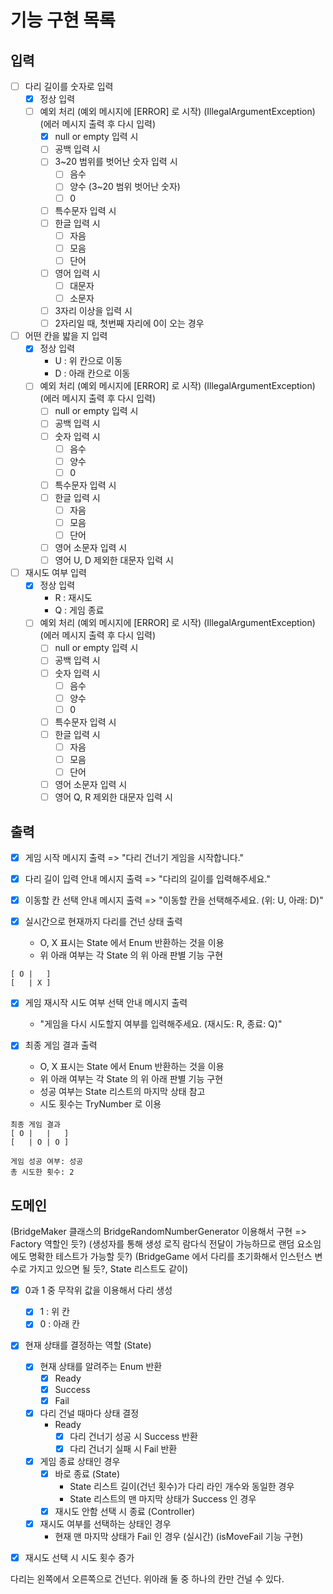 # 기능 구현 목록

## 입력
- [ ] 다리 길이를 숫자로 입력
  - [x] 정상 입력
  - [ ] 예외 처리 (예외 메시지에 [ERROR] 로 시작) (IllegalArgumentException) (에러 메시지 출력 후 다시 입력)
    - [x] null or empty 입력 시
    - [ ] 공백 입력 시
    - [ ] 3~20 범위를 벗어난 숫자 입력 시
      - [ ] 음수
      - [ ] 양수 (3~20 범위 벗어난 숫자)
      - [ ] 0
    - [ ] 특수문자 입력 시
    - [ ] 한글 입력 시
      - [ ] 자음
      - [ ] 모음
      - [ ] 단어
    - [ ] 영어 입력 시
      - [ ] 대문자
      - [ ] 소문자
    - [ ] 3자리 이상을 입력 시
    - [ ] 2자리일 때, 첫번째 자리에 0이 오는 경우

- [ ] 어떤 칸을 밟을 지 입력
  - [x] 정상 입력
    - U : 위 칸으로 이동
    - D : 아래 칸으로 이동
  - [ ] 예외 처리 (예외 메시지에 [ERROR] 로 시작) (IllegalArgumentException) (에러 메시지 출력 후 다시 입력)
    - [ ] null or empty 입력 시
    - [ ] 공백 입력 시
    - [ ] 숫자 입력 시
      - [ ] 음수
      - [ ] 양수
      - [ ] 0
    - [ ] 특수문자 입력 시
    - [ ] 한글 입력 시
      - [ ] 자음
      - [ ] 모음
      - [ ] 단어
    - [ ] 영어 소문자 입력 시
    - [ ] 영어 U, D 제외한 대문자 입력 시

- [ ] 재시도 여부 입력
  - [x] 정상 입력
    - R : 재시도
    - Q : 게임 종료
  - [ ] 예외 처리 (예외 메시지에 [ERROR] 로 시작) (IllegalArgumentException) (에러 메시지 출력 후 다시 입력)
    - [ ] null or empty 입력 시
    - [ ] 공백 입력 시
    - [ ] 숫자 입력 시
      - [ ] 음수
      - [ ] 양수
      - [ ] 0
    - [ ] 특수문자 입력 시
    - [ ] 한글 입력 시
      - [ ] 자음
      - [ ] 모음
      - [ ] 단어
    - [ ] 영어 소문자 입력 시
    - [ ] 영어 Q, R 제외한 대문자 입력 시

## 출력
- [x] 게임 시작 메시지 출력 => "다리 건너기 게임을 시작합니다."

- [x] 다리 길이 입력 안내 메시지 출력 => "다리의 길이를 입력해주세요."

- [x] 이동할 칸 선택 안내 메시지 출력 => "이동할 칸을 선택해주세요. (위: U, 아래: D)"

- [x] 실시간으로 현재까지 다리를 건넌 상태 출력 
  - O, X 표시는 State 에서 Enum 반환하는 것을 이용
  - 위 아래 여부는 각 State 의 위 아래 판별 기능 구현
```
[ O |   ]
[   | X ]
```

- [x] 게임 재시작 시도 여부 선택 안내 메시지 출력
  - "게임을 다시 시도할지 여부를 입력해주세요. (재시도: R, 종료: Q)"

- [x] 최종 게임 결과 출력
  - O, X 표시는 State 에서 Enum 반환하는 것을 이용
  - 위 아래 여부는 각 State 의 위 아래 판별 기능 구현
  - 성공 여부는 State 리스트의 마지막 상태 참고
  - 시도 횟수는 TryNumber 로 이용
```
최종 게임 결과
[ O |   |   ]
[   | O | O ]

게임 성공 여부: 성공
총 시도한 횟수: 2
```

## 도메인
(BridgeMaker 클래스의 BridgeRandomNumberGenerator 이용해서 구현 => Factory 역할인 듯?)
(생성자를 통해 생성 로직 람다식 전달이 가능하므로 랜덤 요소임에도 명확한 테스트가 가능할 듯?)
(BridgeGame 에서 다리를 초기화해서 인스턴스 변수로 가지고 있으면 될 듯?, State 리스트도 같이)
- [x] 0과 1 중 무작위 값을 이용해서 다리 생성
  - [x] 1 : 위 칸
  - [x] 0 : 아래 칸

- [x] 현재 상태를 결정하는 역할 (State)
  - [x] 현재 상태를 알려주는 Enum 반환
    - [x] Ready
    - [x] Success
    - [x] Fail

  - [x] 다리 건널 때마다 상태 결정
    - Ready
      - [x] 다리 건너기 성공 시 Success 반환
      - [x] 다리 건너기 실패 시 Fail 반환

  - [x] 게임 종료 상태인 경우
    - [x] 바로 종료 (State)
      - State 리스트 길이(건넌 횟수)가 다리 라인 개수와 동일한 경우
      - State 리스트의 맨 마지막 상태가 Success 인 경우
    - [x] 재시도 안함 선택 시 종료 (Controller)
    
  - [x] 재시도 여부를 선택하는 상태인 경우
    - 현재 맨 마지막 상태가 Fail 인 경우 (실시간) (isMoveFail 기능 구현)

- [x] 재시도 선택 시 시도 횟수 증가


다리는 왼쪽에서 오른쪽으로 건넌다.
위아래 둘 중 하나의 칸만 건널 수 있다.